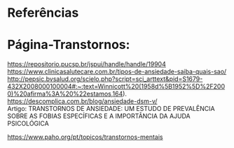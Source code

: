 # Referências

# Página-Transtornos:
https://repositorio.pucsp.br/jspui/handle/handle/19904 
<br/>
https://www.clinicasalutecare.com.br/tipos-de-ansiedade-saiba-quais-sao/
<br/>
http://pepsic.bvsalud.org/scielo.php?script=sci_arttext&pid=S1679-432X2008000100004#:~:text=Winnicott%20(1958d%5B1952%5D%2F2000)%20afirma%3A%20%22estamos,164).
<br/>
https://descomplica.com.br/blog/ansiedade-dsm-v/
<br/>
Artigo: TRANSTORNOS DE ANSIEDADE: UM ESTUDO DE PREVALÊNCIA SOBRE AS FOBIAS ESPECÍFICAS E A IMPORTÂNCIA DA AJUDA PSICOLÓGICA

https://www.paho.org/pt/topicos/transtornos-mentais
